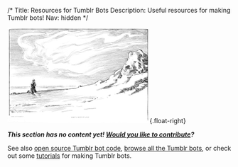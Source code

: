 /*
Title: Resources for Tumblr Bots
Description: Useful resources for making Tumblr bots!
Nav: hidden
*/

![Tumblring](/content/images/illustrations/man-love.jpg){.float-right}

***This section has no content yet! [Would you like to contribute](https://github.com/botwiki/botwiki.org)?***

See also [open source Tumblr bot code](/tag/tumblr+opensource), [browse all the Tumblr bots](/bots/tumblr-bots), or check out some [tutorials](/tutorials/tumblr-bots) for making Tumblr bots.
